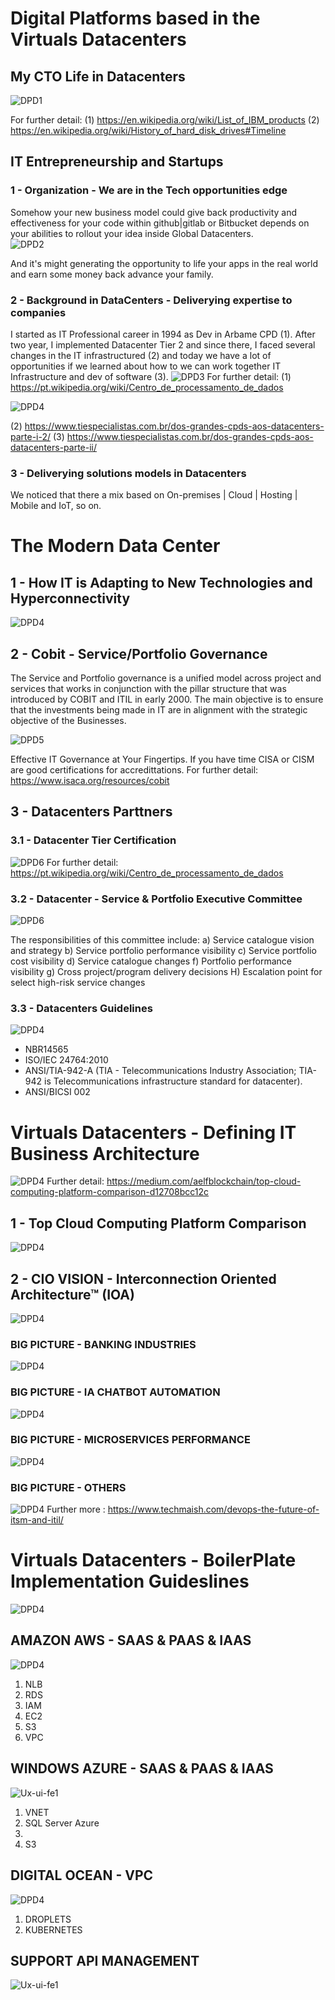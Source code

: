 # Digital Platforms based in the Virtuals Datacenters
## My CTO Life in Datacenters  
![DPD1](https://github.com/raazeved/Digital_Platform_Datacenters/blob/master/readme/customer-succs-Virtual-Datacenter.jpeg)

For further detail: 
(1) https://en.wikipedia.org/wiki/List_of_IBM_products 
(2) https://en.wikipedia.org/wiki/History_of_hard_disk_drives#Timeline

## IT Entrepreneurship and Startups

### 1 - Organization - We are in the Tech opportunities edge
Somehow your new business model could give back productivity and effectiveness for your code within github|gitlab or Bitbucket depends on your abilities to rollout your idea inside Global Datacenters.    
![DPD2](https://github.com/raazeved/Digital_Platform_Datacenters/blob/master/readme/AppLifecycleMgmt-DevOps-Code.png)

And it's might generating the opportunity to life your apps in the real world and earn some money back advance your family.  

### 2 - Background in DataCenters - Deliverying expertise to companies

I started as IT Professional career in 1994 as Dev in Arbame CPD (1). After two year, I implemented Datacenter Tier 2 and since there, I faced several changes in the IT infrastructured (2) and today we have a lot of opportunities if we learned about how to we can work together IT Infrastructure and dev of software (3).
![DPD3](https://github.com/raazeved/Digital_Platform_Datacenters/blob/master/readme/CRAC_Design.jpeg)
For further detail: 
(1) https://pt.wikipedia.org/wiki/Centro_de_processamento_de_dados 

![DPD4](https://github.com/raazeved/Digital_Platform_Datacenters/blob/master/readme/CRAC_Implemented.jpg )

(2) https://www.tiespecialistas.com.br/dos-grandes-cpds-aos-datacenters-parte-i-2/
(3) https://www.tiespecialistas.com.br/dos-grandes-cpds-aos-datacenters-parte-ii/
 
### 3 - Deliverying solutions models in Datacenters 
  We noticed that there a mix based on On-premises | Cloud | Hosting | Mobile and IoT, so on.
  
# The Modern Data Center

## 1 - How IT is Adapting to New Technologies and Hyperconnectivity
![DPD4](https://github.com/raazeved/Digital_Platform_Datacenters/blob/master/readme/AppLifecycleMgmt-DevOps-Code2.png)

## 2 - Cobit - Service/Portfolio Governance
The Service and Portfolio governance is a unified model across project and services that works in conjunction with the pillar structure that was introduced by COBIT and ITIL in early 2000. The main objective is to ensure that the investments being made in IT are in alignment with the strategic objective of the Businesses.

![DPD5](https://github.com/raazeved/Digital_Platform_Datacenters/blob/master/readme/COBIT_IT_PROCESS_GOVERNANCE.png)

Effective IT Governance at Your Fingertips. If you have time CISA or CISM are good certifications for accredittations.
For further detail:  https://www.isaca.org/resources/cobit

## 3 - Datacenters Parttners 
### 3.1 - Datacenter Tier Certification
![DPD6](https://github.com/raazeved/Digital_Platform_Datacenters/blob/master/readme/Data-Center-Tiers.jpg)
For further detail:   https://pt.wikipedia.org/wiki/Centro_de_processamento_de_dados

### 3.2 - Datacenter - Service & Portfolio Executive Committee
![DPD6](https://github.com/raazeved/Digital_Platform_Datacenters/blob/master/readme/cobit-5-coverage-of-standards-and-frameworks.png)

The responsibilities of this committee include:
a) Service catalogue vision and strategy
b) Service portfolio performance visibility
c) Service portfolio cost visibility
d) Service catalogue changes
f) Portfolio performance visibility
g) Cross project/program delivery decisions
H) Escalation point for select high-risk service changes

### 3.3 - Datacenters Guidelines
![DPD4](https://github.com/raazeved/Digital_Platform_Datacenters/blob/master/readme/Data-Center-ANSI-TIA-942-A-2012.png)
- NBR14565
- ISO/IEC 24764:2010
- ANSI/TIA-942-A (TIA - Telecommunications Industry Association; TIA-942 is Telecommunications infrastructure standard for datacenter). 
- ANSI/BICSI 002

# Virtuals Datacenters - Defining IT Business Architecture  
![DPD4](https://github.com/raazeved/Digital_Platform_Datacenters/blob/master/readme/Stage_of_Digital_Datacenters_Usage.png)
Further detail: https://medium.com/aelfblockchain/top-cloud-computing-platform-comparison-d12708bcc12c

## 1 - Top Cloud Computing Platform Comparison
![DPD4](https://github.com/raazeved/Digital_Platform_Datacenters/blob/master/readme/Cloud-Compare-Services.png)

## 2 - CIO VISION - Interconnection Oriented Architecture™ (IOA)
![DPD4](https://github.com/raazeved/Digital_Platform_Datacenters/blob/master/readme/Interconnection_Oriented_Architecture.png)

### BIG PICTURE - BANKING INDUSTRIES 
![DPD4](https://github.com/raazeved/Digital_Platform_Datacenters/blob/master/readme/BANKING-BigPicture-IT_DEV_BUSINESS.png)
### BIG PICTURE - IA CHATBOT AUTOMATION
![DPD4](https://github.com/raazeved/Digital_Platform_Datacenters/blob/master/readme/AI_Chatbot-BigPicture-IT_DEV_BUSINESS.png)
### BIG PICTURE - MICROSERVICES PERFORMANCE 
![DPD4](https://github.com/raazeved/Digital_Platform_Datacenters/blob/master/readme/MICROSERVICES-BigPicture-IT_DEV_BUSINESS.png)
### BIG PICTURE - OTHERS 
![DPD4](https://github.com/raazeved/Digital_Platform_Datacenters/blob/master/readme/devops-itil4.png)
Further more : 
https://www.techmaish.com/devops-the-future-of-itsm-and-itil/

# Virtuals Datacenters - BoilerPlate Implementation Guideslines  
![DPD4](https://github.com/raazeved/Digital_Platform_Datacenters/blob/master/readme/AppLifecycleMgmt-DevOps-Code3.png)

## AMAZON AWS - SAAS & PAAS & IAAS 
![DPD4](https://github.com/raazeved/Digital_Platform_Datacenters/blob/master/readme/IOA_WealthMgmt.jpg)
1) NLB 
2) RDS 
3) IAM 
4) EC2 
5) S3
6) VPC

## WINDOWS AZURE - SAAS & PAAS & IAAS
![Ux-ui-fe1](https://github.com/raazeved/apiSalesCloud/blob/master/DATACENTER_VIRTUAL_PARA_API_MANAGEMENT.PNG)
1) VNET  
2) SQL Server Azure  
3)   
4) S3

## DIGITAL OCEAN - VPC   
![DPD4](https://github.com/raazeved/Digital_Platform_Datacenters/blob/master/readme/IOA_Apps.jpg)
1) DROPLETS  
2) KUBERNETES

## SUPPORT API MANAGEMENT     
![Ux-ui-fe1](https://github.com/raazeved/apiSalesCloud/blob/master/API_MANAGEMENT_SUPORTE.PNG)

